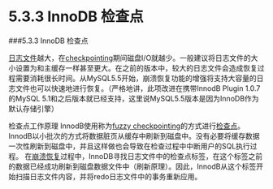 # 5.3.3 InnoDB 检查点

###5.3.3 InnoDB 检查点

[日志文件][log_files]越大，在[checkpointing][checkpointing]期间磁盘I/O就越少。一般建议将日志文件的大小设置为和主缓存一样甚至更大。在之前的版本中，较大的日志文件会造成恢复过程需要消耗很长时间。从MySQL5.5开始，崩溃恢复功能的增强将支持大容量的日志文件也可以快速地进行恢复。（严格地讲，此项改进在携带InnodB Plugin 1.0.7 的MySQL 5.1和之后版本就已经支持，这里说MySQL5.5版本是因为InnoDB作为默认存储引擎）

检查点工作原理
InnodB使用称为[fuzzy checkpointing][fuzzy_checkpointing]的方式进行[检查点][checkpoint]。InnodB以小批次的方式将数据脏页从缓存中刷新到磁盘中。没有必要将缓存数据一次性刷新到磁盘中，并且这样做也会导致在检查过程中中断用户的SQL执行过程。
在[崩溃恢复][crash_recovery]过程中，InnoDB寻找日志文件中的检查点标签，在这个标签之前的数据已经成功刷新到磁盘数据文件中（刷新原理）。因此，InnodB从这个标签开始扫描日志文件内容，并将redo日志文件中的事务重新应用。

[log_files]:(../glossary.md#glos_log_file)
[checkpointing]:(../glossary.md#glos_checkpointing)
[fuzzy_checkpointing]:(../glossary.md#glos_fuzzy_checkpointing)
[checkpoint]:(../glossary.md#glos_checkpoint)
[crash_recovery]:(../glossary.md#glos_crash_recovery)
